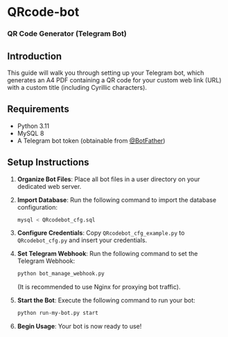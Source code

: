 # QRcode-bot
### QR Code Generator (Telegram Bot)

## Introduction
This guide will walk you through setting up your Telegram bot, which generates an A4 PDF containing a QR code for your custom web link (URL) with a custom title (including Cyrillic characters).

## Requirements
- Python 3.11
- MySQL 8
- A Telegram bot token (obtainable from [@BotFather](https://t.me/botfather))

## Setup Instructions

1. **Organize Bot Files**: Place all bot files in a user directory on your dedicated web server.
2. **Import Database**: Run the following command to import the database configuration:
   ```sh
   mysql < QRcodebot_cfg.sql
   ```
3. **Configure Credentials**: Copy `QRcodebot_cfg_example.py` to `QRcodebot_cfg.py` and insert your credentials.
4. **Set Telegram Webhook**: Run the following command to set the Telegram Webhook:
   ```sh
   python bot_manage_webhook.py
   ```
   (It is recommended to use Nginx for proxying bot traffic).
   
5. **Start the Bot**: Execute the following command to run your bot:
   ```sh
   python run-my-bot.py start
   ```
6. **Begin Usage**: Your bot is now ready to use!

